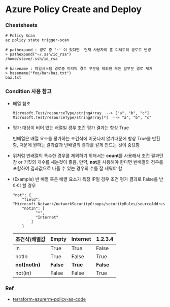 # Azure Policy Create and Deploy

### Cheatsheets
```
# Policy Scan
az policy state trigger-scan

# pathexpand : 경로 중 '~' 이 있다면  현재 사용자의 홈 디렉토리 경로로 변경
> pathexpand("~/.ssh/id_rsa")
/home/steve/.ssh/id_rsa

# basename : 파일시스템 경로중 마지막 경로 부분을 제외한 모든 앞부분 경로 제거
> basename("foo/bar/baz.txt")
baz.txt
```

### Condition 사용 참고
- 배열 참조

    ```
    Microsoft.Test/resourceType/stringArray	 --> ["a", "b", "c"]
    Microsoft.Test/resourceType/stringArray[*]	--> "a", "b", "c"
    ```
- 평가 대상이 비어 있는 배열일 경우 조건 평가 결과는 항상 True
    
    빈배열은 배열 요소를 평가하는 조건식에 어긋나지 않기때문에 항상 True를 반환함, 때문에 원하는 결과값과 빈배열의 결과를 같게 만드는 것이 중요함

- 위처럼 빈배열의 특수한 경우를 제외하기 위해서는 **count**를 사용해서 조건 결과인 참 or 거짓의 개수를 세는것이 좋음, 만약, **not**을 사용해야 한다면 빈배열의 경우를 포함하여 결과값으로 나올 수 있는 경우의 수를 잘 세워야 함

- (Example)  빈 배열 혹은 배열 요소가 특정 IP일 경우 조건 평가 결과로 False를 받아야 할 경우

    ```
    "not": {
        "field": "Microsoft.Network/networkSecurityGroups/securityRules/sourceAddressPrefixes[*]",
        "notIn": [
              "*",
              "Internet"
            ]
        }
    ```
    |조건식\배열값|Empty|Internet|1.2.3.4|
    |---|---|---|---|
    |in|True|True|False|
    |notIn|True|False|True|
    |**not(notIn)**|**False**|**True**|**False**|
    |not(in)|False|False|True|


### Ref
- [terraform-azurerm-policy-as-code](https://github.com/gettek/terraform-azurerm-policy-as-code/tree/main)